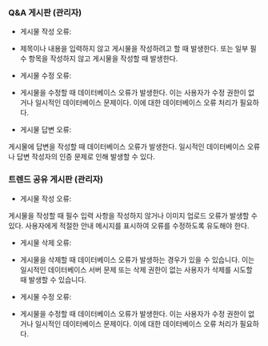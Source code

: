 ### Q&A 게시판 (관리자)

- 게시물 작성 오류:

- 제목이나 내용을 입력하지 않고 게시물을 작성하려고 할 때 발생한다.
  또는 일부 필수 항목을 작성하지 않고 게시물을 작성할 때 발생한다.

- 게시물 수정 오류:

- 게시물을 수정할 때 데이터베이스 오류가 발생한다.
  이는 사용자가 수정 권한이 없거나 일시적인 데이터베이스 문제이다. 이에 대한 데이터베이스 오류 처리가 필요하다.

- 게시물 답변 오류:

게시물에 답변을 작성할 때 데이터베이스 오류가 발생한다.
일시적인 데이터베이스 오류나 답변 작성자의 인증 문제로 인해 발생할 수 있다.

### 트렌드 공유 게시판 (관리자)

- 게시물 작성 오류:

게시물을 작성할 때 필수 입력 사항을 작성하지 않거나 이미지 업로드 오류가 발생할 수 있다.
사용자에게 적절한 안내 메시지를 표시하여 오류를 수정하도록 유도해야 한다.

- 게시물 삭제 오류:

- 게시물을 삭제할 때 데이터베이스 오류가 발생하는 경우가 있을 수 있습니다.
  이는 일시적인 데이터베이스 서버 문제 또는 삭제 권한이 없는 사용자가 삭제를 시도할 때 발생할 수 있습니다.

- 게시물 수정 오류:

- 게시물을 수정할 때 데이터베이스 오류가 발생한다.
  이는 사용자가 수정 권한이 없거나 일시적인 데이터베이스 문제이다. 이에 대한 데이터베이스 오류 처리가 필요하다.